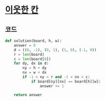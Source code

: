 # [이웃한 칸](https://school.programmers.co.kr/learn/courses/30/lessons/250125/solution_groups?language=python3)

## 코드
```python
def solution(board, h, w):
    answer = 0
    d = ((0, -1), (0, 1), (1, 0), (-1, 0))
    r = len(board)
    c = len(board[0])
    for dy, dx in d:
        ny = h + dy
        nx = w + dx
        if -1 < ny < r and -1 < nx < c:
            if board[ny][nx] == board[h][w]:
                answer += 1

    return answer

```